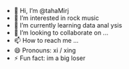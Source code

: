 - 👋 Hi, I’m @tahaMirj
- 👀 I’m interested in rock music
- 🌱 I’m currently learning data anal ysis
- 💞️ I’m looking to collaborate on ...
- 📫 How to reach me ...
- 😄 Pronouns: xi / xing
- ⚡ Fun fact: im a big loser

<!---
tahaMirj/tahaMirj is a ✨ special ✨ repository because its `README.md` (this file) appears on your GitHub profile.
You can click the Preview link to take a look at your changes.
--->
